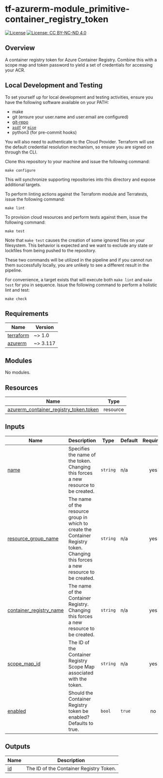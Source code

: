 # tf-azurerm-module_primitive-container_registry_token

[![License](https://img.shields.io/badge/License-Apache_2.0-blue.svg)](https://opensource.org/licenses/Apache-2.0)
[![License: CC BY-NC-ND 4.0](https://img.shields.io/badge/License-CC_BY--NC--ND_4.0-lightgrey.svg)](https://creativecommons.org/licenses/by-nc-nd/4.0/)

## Overview

A container registry token for Azure Container Registry. Combine this with a scope map and token password to yield a set of credentials for accessing your ACR.

## Local Development and Testing

To set yourself up for local development and testing activities, ensure you have the following software available on your PATH:

- make
- git (ensure your user.name and user.email are configured)
- [git-repo](https://gerrit.googlesource.com/git-repo#install)
- [`asdf`](https://asdf-vm.com) or [`mise`](https://mise.jdx.dev/)
- python3 (for pre-commit hooks)

You will also need to authenticate to the Cloud Provider. Terraform will use the default credential resolution mechanism, so ensure you are signed on through the CLI.

Clone this repository to your machine and issue the following command:

```
make configure
```

This will synchronize supporting repositories into this directory and expose additional targets.

To perform linting actions against the Terraform module and Terratests, issue the following command:

```
make lint
```

To provision cloud resources and perform tests against them, issue the following command:

```
make test
```

Note that `make test` causes the creation of some ignored files on your filesystem. This behavior is expected and we want to exclude any state or lockfiles from being pushed to the repository.

These two commands will be utilized in the pipeline and if you cannot run them successfully locally, you are unlikely to see a different result in the pipeline.

For convenience, a target exists that will execute both `make lint` and `make test` for you in sequence. Issue the following command to perform a holistic lint and test:

```
make check
```

<!-- BEGIN_TF_DOCS -->
## Requirements

| Name | Version |
|------|---------|
| <a name="requirement_terraform"></a> [terraform](#requirement\_terraform) | ~> 1.0 |
| <a name="requirement_azurerm"></a> [azurerm](#requirement\_azurerm) | ~> 3.117 |

## Modules

No modules.

## Resources

| Name | Type |
|------|------|
| [azurerm_container_registry_token.token](https://registry.terraform.io/providers/hashicorp/azurerm/latest/docs/resources/container_registry_token) | resource |

## Inputs

| Name | Description | Type | Default | Required |
|------|-------------|------|---------|:--------:|
| <a name="input_name"></a> [name](#input\_name) | Specifies the name of the token. Changing this forces a new resource to be created. | `string` | n/a | yes |
| <a name="input_resource_group_name"></a> [resource\_group\_name](#input\_resource\_group\_name) | The name of the resource group in which to create the Container Registry token. Changing this forces a new resource to be created. | `string` | n/a | yes |
| <a name="input_container_registry_name"></a> [container\_registry\_name](#input\_container\_registry\_name) | The name of the Container Registry. Changing this forces a new resource to be created. | `string` | n/a | yes |
| <a name="input_scope_map_id"></a> [scope\_map\_id](#input\_scope\_map\_id) | The ID of the Container Registry Scope Map associated with the token. | `string` | n/a | yes |
| <a name="input_enabled"></a> [enabled](#input\_enabled) | Should the Container Registry token be enabled? Defaults to true. | `bool` | `true` | no |

## Outputs

| Name | Description |
|------|-------------|
| <a name="output_id"></a> [id](#output\_id) | The ID of the Container Registry Token. |
<!-- END_TF_DOCS -->
